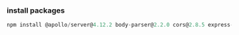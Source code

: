 ### install packages

```js
npm install @apollo/server@4.12.2 body-parser@2.2.0 cors@2.8.5 express-graphql@0.12.0 express@4.18.2 graphql@16.11.0
```
